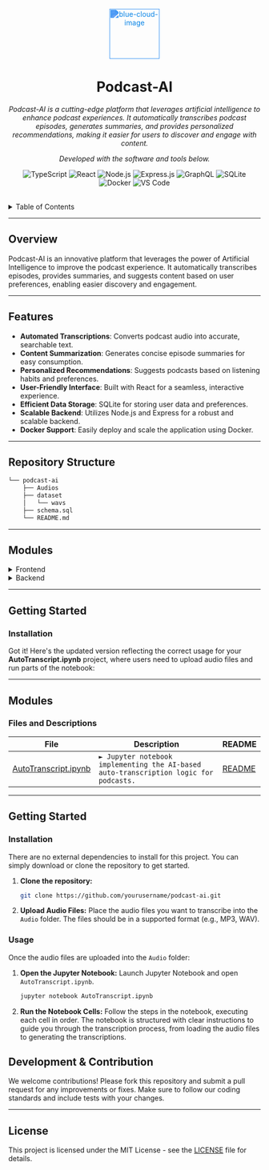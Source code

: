 <p align="center">
  <img src="https://img.icons8.com/material-outlined/96/cloud.png" width="100" alt="blue-cloud-image" style="filter: invert(32%) sepia(85%) saturate(3188%) hue-rotate(189deg) brightness(98%) contrast(95%);">
</p>

<p align="center">
    <h1 align="center">Podcast-AI</h1>
</p>

<p align="center">
    <em>Podcast-AI is a cutting-edge platform that leverages artificial intelligence to enhance podcast experiences. It automatically transcribes podcast episodes, generates summaries, and provides personalized recommendations, making it easier for users to discover and engage with content.</em>
</p>

<p align="center">
    <em>Developed with the software and tools below.</em>
</p>

<p align="center">
    <img src="https://img.shields.io/badge/TypeScript-3178C6.svg?style=default&logo=TypeScript&logoColor=white" alt="TypeScript">
    <img src="https://img.shields.io/badge/React-61DAFB.svg?style=default&logo=React&logoColor=black" alt="React">
    <img src="https://img.shields.io/badge/Node.js-339933.svg?style=default&logo=Node.js&logoColor=white" alt="Node.js">
    <img src="https://img.shields.io/badge/Express.js-000000.svg?style=default&logo=Express&logoColor=white" alt="Express.js">
    <img src="https://img.shields.io/badge/GraphQL-E10098.svg?style=default&logo=GraphQL&logoColor=white" alt="GraphQL">
    <img src="https://img.shields.io/badge/SQLite-003B57.svg?style=default&logo=SQLite&logoColor=white" alt="SQLite">
    <img src="https://img.shields.io/badge/Docker-2496ED.svg?style=default&logo=Docker&logoColor=white" alt="Docker">
    <img src="https://img.shields.io/badge/VS%20Code-007ACC.svg?style=default&logo=Visual%20Studio%20Code&logoColor=white" alt="VS Code">
</p>

<br>

<!-- TABLE OF CONTENTS -->
<details>
  <summary>Table of Contents</summary>
  <br>

  - [Overview](#overview)
  - [Features](#features)
  - [Repository Structure](#repository-structure)
  - [Modules](#modules)
  - [Getting Started](#getting-started)
    - [Installation](#installation)
    - [Usage](#usage)
  - [User Guide](#user-guide)
    - [Frontend Setup](#frontend-setup)
    - [Backend Setup](#backend-setup)
  - [Development & Contribution](#development--contribution)
  - [License](#license)

</details>

<hr>

## Overview

Podcast-AI is an innovative platform that leverages the power of Artificial Intelligence to improve the podcast experience. It automatically transcribes episodes, provides summaries, and suggests content based on user preferences, enabling easier discovery and engagement.

---

## Features

- **Automated Transcriptions**: Converts podcast audio into accurate, searchable text.
- **Content Summarization**: Generates concise episode summaries for easy consumption.
- **Personalized Recommendations**: Suggests podcasts based on listening habits and preferences.
- **User-Friendly Interface**: Built with React for a seamless, interactive experience.
- **Efficient Data Storage**: SQLite for storing user data and preferences.
- **Scalable Backend**: Utilizes Node.js and Express for a robust and scalable backend.
- **Docker Support**: Easily deploy and scale the application using Docker.

---

## Repository Structure

```sh
└── podcast-ai
    ├── Audios
    ├── dataset
    │   └── wavs
    ├── schema.sql
    └── README.md
```

---

## Modules

<details closed><summary>Frontend</summary>

### Files and Descriptions

| File                                | Description                                                                                              | README |
|-------------------------------------|----------------------------------------------------------------------------------------------------------|--------|
| [AutoTranscript.ipynb](AutoTranscript.ipynb) | <code>► Main Jupyter Notebook that implements the auto-transcription logic using AI models.</code>        | [README](README.md) |

</details>

<details closed><summary>Backend</summary>

### Files and Descriptions

| File                                    | Description                                                                                             | README |
|-----------------------------------------|---------------------------------------------------------------------------------------------------------|--------|

</details>

---

## Getting Started

### Installation
Got it! Here's the updated version reflecting the correct usage for your **AutoTranscript.ipynb** project, where users need to upload audio files and run parts of the notebook:

---

## Modules

### Files and Descriptions

| File                                    | Description                                                                                             | README |
|-----------------------------------------|---------------------------------------------------------------------------------------------------------|--------|
| [AutoTranscript.ipynb](AutoTranscript.ipynb) | <code>► Jupyter notebook implementing the AI-based auto-transcription logic for podcasts.</code>         | [README](README.md) |

---

## Getting Started

### Installation

There are no external dependencies to install for this project. You can simply download or clone the repository to get started.

1. **Clone the repository:**
   ```sh
   git clone https://github.com/yourusername/podcast-ai.git
   ```

2. **Upload Audio Files:**
   Place the audio files you want to transcribe into the `Audio` folder. The files should be in a supported format (e.g., MP3, WAV).

### Usage

Once the audio files are uploaded into the `Audio` folder:

1. **Open the Jupyter Notebook:**
   Launch Jupyter Notebook and open `AutoTranscript.ipynb`.

   ```sh
   jupyter notebook AutoTranscript.ipynb
   ```

2. **Run the Notebook Cells:**
   Follow the steps in the notebook, executing each cell in order. The notebook is structured with clear instructions to guide you through the transcription process, from loading the audio files to generating the transcriptions.



## Development & Contribution

We welcome contributions! Please fork this repository and submit a pull request for any improvements or fixes. Make sure to follow our coding standards and include tests with your changes.

---

## License

This project is licensed under the MIT License - see the [LICENSE](LICENSE) file for details.
